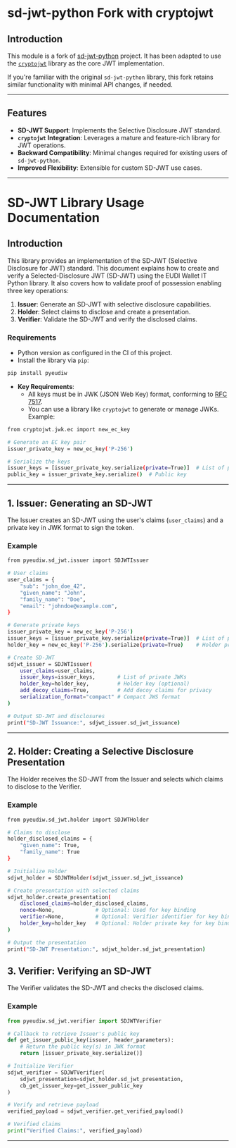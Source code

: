 # sd-jwt-python Fork with cryptojwt

## Introduction

This module is a fork of [sd-jwt-python](https://github.com/openwallet-foundation-labs/sd-jwt-python) project. It has been adapted to use the [`cryptojwt`](https://github.com/IdentityPython/JWTConnect-Python-CryptoJWT) library as the core JWT implementation. 


If you're familiar with the original `sd-jwt-python` library, this fork retains similar functionality with minimal API changes, if needed.

---

## Features

- **SD-JWT Support**: Implements the Selective Disclosure JWT standard.
- **`cryptojwt` Integration**: Leverages a mature and feature-rich library for JWT operations.
- **Backward Compatibility**: Minimal changes required for existing users of `sd-jwt-python`.
- **Improved Flexibility**: Extensible for custom SD-JWT use cases.

---

# SD-JWT Library Usage Documentation

## Introduction

This library provides an implementation of the SD-JWT (Selective Disclosure for JWT) standard. This document explains how to create and verify a Selected-Disclosure JWT (SD-JWT) using the EUDI Wallet IT Python library. It also covers how to validate proof of possession enabling three key operations:
1. **Issuer**: Generate an SD-JWT with selective disclosure capabilities.
2. **Holder**: Select claims to disclose and create a presentation.
3. **Verifier**: Validate the SD-JWT and verify the disclosed claims.

### Requirements
- Python version as configured in the CI of this project.
- Install the library via `pip`:
```bash
pip install pyeudiw
```

- **Key Requirements**:
  - All keys must be in JWK (JSON Web Key) format, conforming to [RFC 7517](https://datatracker.ietf.org/doc/html/rfc7517).
  - You can use a library like `cryptojwt` to generate or manage JWKs. Example:

```bash
from cryptojwt.jwk.ec import new_ec_key

# Generate an EC key pair
issuer_private_key = new_ec_key('P-256')

# Serialize the keys
issuer_keys = [issuer_private_key.serialize(private=True)]  # List of private keys
public_key = issuer_private_key.serialize()  # Public key
```
---

## 1. Issuer: Generating an SD-JWT

The Issuer creates an SD-JWT using the user's claims (`user_claims`) and a private key in JWK format to sign the token.

### Example

```bash
from pyeudiw.sd_jwt.issuer import SDJWTIssuer

# User claims
user_claims = {
    "sub": "john_doe_42",
    "given_name": "John",
    "family_name": "Doe",
    "email": "johndoe@example.com",
}

# Generate private keys
issuer_private_key = new_ec_key('P-256')
issuer_keys = [issuer_private_key.serialize(private=True)]  # List of private JWKs
holder_key = new_ec_key('P-256').serialize(private=True)    # Holder private key (optional)

# Create SD-JWT
sdjwt_issuer = SDJWTIssuer(
    user_claims=user_claims,
    issuer_keys=issuer_keys,       # List of private JWKs
    holder_key=holder_key,         # Holder key (optional)
    add_decoy_claims=True,         # Add decoy claims for privacy
    serialization_format="compact" # Compact JWS format
)

# Output SD-JWT and disclosures
print("SD-JWT Issuance:", sdjwt_issuer.sd_jwt_issuance)
```

---

## 2. Holder: Creating a Selective Disclosure Presentation

The Holder receives the SD-JWT from the Issuer and selects which claims to disclose to the Verifier.

### Example

```bash
from pyeudiw.sd_jwt.holder import SDJWTHolder

# Claims to disclose
holder_disclosed_claims = {
    "given_name": True,
    "family_name": True
}

# Initialize Holder
sdjwt_holder = SDJWTHolder(sdjwt_issuer.sd_jwt_issuance)

# Create presentation with selected claims
sdjwt_holder.create_presentation(
    disclosed_claims=holder_disclosed_claims,
    nonce=None,             # Optional: Used for key binding
    verifier=None,          # Optional: Verifier identifier for key binding
    holder_key=holder_key   # Optional: Holder private key for key binding
)

# Output the presentation
print("SD-JWT Presentation:", sdjwt_holder.sd_jwt_presentation)
```

## 3. Verifier: Verifying an SD-JWT

The Verifier validates the SD-JWT and checks the disclosed claims.

### Example

```python
from pyeudiw.sd_jwt.verifier import SDJWTVerifier

# Callback to retrieve Issuer's public key
def get_issuer_public_key(issuer, header_parameters):
    # Return the public key(s) in JWK format
    return [issuer_private_key.serialize()]

# Initialize Verifier
sdjwt_verifier = SDJWTVerifier(
    sdjwt_presentation=sdjwt_holder.sd_jwt_presentation,
    cb_get_issuer_key=get_issuer_public_key
)

# Verify and retrieve payload
verified_payload = sdjwt_verifier.get_verified_payload()

# Verified claims
print("Verified Claims:", verified_payload)
```


---

```